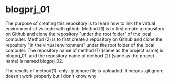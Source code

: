 # blogprj_01
The purpose of creating this repository is to learn how to link the virtual environment of vs code with github. Method (1) is to first create a repository on Github and clone the repository "under the root folder" of the local computer.
Method (2) is to first create a repository on Github and clone the repository "in the virtual environment" under the root folder of the local computer.
The repository name of method (1) (same as the project name) is blogprj_01, and the repository name of method (2) (same as the project name) is named blogprj_02.

The results of method(1):
only .gitignore file is uploaded. It means .gitignore doesn't work properly but I don't know why
